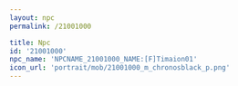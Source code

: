 ```yaml
---
layout: npc
permalink: /21001000

title: Npc
id: '21001000'
npc_name: 'NPCNAME_21001000_NAME:[F]Timaion01'
icon_url: 'portrait/mob/21001000_m_chronosblack_p.png'
---
```

